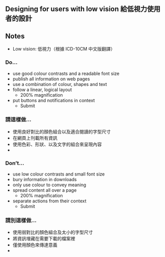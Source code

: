 ## Designing for users with low vision 給低視力使用者的設計

## Notes

* Low vision: 低視力（根據 ICD-10CM 中文版翻譯）

### Do...

* use good colour contrasts and a readable font size
* publish all information on web pages
* use a combination of colour, shapes and text
* follow a linear, logical layout 
    * 200% magnification
* put buttons and notifications in context
    * Submit

### 請這樣做...

* 使用良好對比的顏色組合以及適合閱讀的字型尺寸
* 在網頁上刊載所有資訊
* 使用色彩、形狀、以及文字的組合來呈現內容 <!-- 很難翻譯 -->
* 

### Don’t...

* use low colour contrasts and small font size
* bury information in downloads
* only use colour to convey meaning
* spread content all over a page 
    * 200% magnification
* separate actions from their context
    * Submit

### 請別這樣做...

* 使用弱對比的顏色組合及太小的字型尺寸
* 將資訊埋藏在需要下載的檔案裡
* 僅使用顏色來傳達意義
* 


